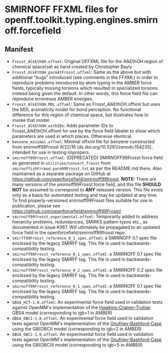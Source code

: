 # SMIRNOFF FFXML files for openff.toolkit.typing.engines.smirnoff.forcefield

## Manifest
- `Frosst_AlkEthOH.offxml`: Original OFFXML file for the AlkEthOH region of chemical space/set as hand created by Christopher Bayly
- `Frosst_AlkEthOH_parmAtFrosst.offxml`: Same as the above but with additional "bugs" introduced (see comments in the FFXML) in order to reproduce problems introduced by atom typing in the AMBER force fields, typically missing torsions which resulted in specialized torsions instead being given the default. In other words, this force field file can reproduce erroneous AMBER energies.
- `Frosst_AlkEthOH_MDL.offxml`: Same as Frosst_AlkEthOH.offxml but uses the MDL aromaticity model for bond perception. No functional difference for this region of chemical space, but illustrates how to invoke that model.
- `Frosst_AlkEthOH_withIDs`: Adds parameter IDs to Frosst_AlkEthOH.offxml for use by the force field labeler to show which parameters are used in which places. Otherwise identical.
- `benzene_minimal.offxml`: Minimal offxml file for benzene constructed from smirnoff99Frosst 9/22/16 (dx.doi.org/10.5281/zenodo.154235), intended for use in testing impropers.
- `smirnoff99Frosst.offxml`: (DEPRECATED) SMIRNOFF99Frosst force field as generated in `utilities/convert_frosst` from `smirnoffishFrcmod.parm99Frosst.txt` as per the README.md there. 
  Also maintained as a separate package on GitHub at https://github.com/openforcefield/smirnoff99frosst. 
  **NOTE:** There are many versions of the smirnoff99Frosst force field, and this file **SHOULD NOT** be assumed to correspond to **ANY** released version.
  This file exists only as a basis for automated testing and may be updated at any time.
  To find properly-versioned smirnoff99Frosst files suitable for use in publication, please see https://github.com/openforcefield/smirnoff99Frosst/
- `smirnoff99frosst_experimental.offxml`: Temporarily added to address hierarchy problems, redundancies, SMIRKS pattern typos etc., as documented in issue #367. 
  Will ultimately be propagated to an updated force field in the openforcefield/smirnoff99frosst repo.`
- `smirff99Frosst_reference_0_1_spec.offxml`: a SMIRNOFF 0.1 spec file enclosed by the legacy SMIRFF tag. This file is used in backwards-compatibility testing.
- `smirnoff99Frosst_reference_0_1_spec.offxml`: a SMIRNOFF 0.1 spec file enclosed by the legacy SMIRFF tag. This file is used in backwards-compatibility testing.
- `smirnoff99Frosst_reference_0_2_spec.offxml`: a SMIRNOFF 0.2 spec file enclosed by the legacy SMIRFF tag. This file is used in backwards-compatibility testing.
- `smirnoff99Frosst_reference_0_1_spec.offxml`: a SMIRNOFF 0.1 spec file enclosed by the legacy SMIRFF tag. This file is used in backwards-compatibility testing.
- `GBSA_HCT-1.0.offxml`: An experimental force field used in validation tests against OpenMM's implementation of the [Hawkins-Cramer-Truhlar](http://docs.openmm.org/latest/userguide/zbibliography.html#hawkins1995) GBSA model (corresponding to igb=1 in AMBER) 
- `GBSA_OBC1-1.0.offxml`: An experimental force field used in validation tests against OpenMM's implementation of the [Onufriev-Bashford-Case](http://docs.openmm.org/latest/userguide/zbibliography.html#onufriev2004) using the GB(OBC)I model (corresponding to igb=2 in AMBER) 
- `GBSA_OBC2-1.0.offxml`: An experimental force field used in validation tests against OpenMM's implementation of the [Onufriev-Bashford-Case](http://docs.openmm.org/latest/userguide/zbibliography.html#onufriev2004) using the GB(OBC)II model (corresponding to igb=5 in AMBER) 
